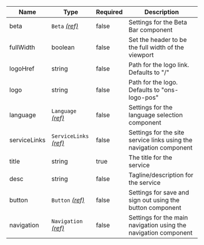 | Name         | Type                                               | Required | Description                                                        |
| ------------ | -------------------------------------------------- | -------- | ------------------------------------------------------------------ |
| beta         | `Beta` [_(ref)_](/components/beta-bar)             | false    | Settings for the Beta Bar component                                |
| fullWidth    | boolean                                            | false    | Set the header to be the full width of the viewport                |
| logoHref     | string                                             | false    | Path for the logo link. Defaults to "/"                            |
| logo         | string                                             | false    | Path for the logo. Defaults to "ons-logo-pos"                      |
| language     | `Language` [_(ref)_](/patterns/language-selection) | false    | Settings for the language selection component                      |
| serviceLinks | `ServiceLinks` [_(ref)_](/components-navigation)   | false    | Settings for the site service links using the navigation component |
| title        | string                                             | true     | The title for the service                                          |
| desc         | string                                             | false    | Tagline/description for the service                                |
| button       | `Button` [_(ref)_](/button)                        | false    | Settings for save and sign out using the button component          |
| navigation   | `Navigation` [_(ref)_](/components-navigation)     | false    | Settings for the main navigation using the navigation component    |
